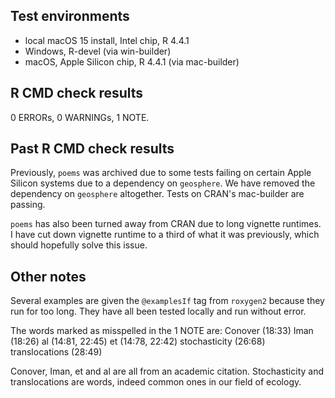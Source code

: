 ## Test environments
* local macOS 15 install, Intel chip, R 4.4.1
* Windows, R-devel (via win-builder)
* macOS, Apple Silicon chip, R 4.4.1 (via mac-builder)

## R CMD check results

0 ERRORs, 0 WARNINGs, 1 NOTE.

## Past R CMD check results

Previously, `poems` was archived due to some tests failing on certain Apple Silicon systems due to a dependency on `geosphere`. We have removed the dependency on `geosphere` altogether. Tests on CRAN's mac-builder are passing.

`poems` has also been turned away from CRAN due to long vignette runtimes. I have cut down vignette runtime to a third of what it was previously, which should hopefully solve this issue.

## Other notes

Several examples are given the `@examplesIf` tag from `roxygen2` because they run
for too long. They have all been tested locally and run without error.

The words marked as misspelled in the 1 NOTE are:
  Conover (18:33)
  Iman (18:26)
  al (14:81, 22:45)
  et (14:78, 22:42)
  stochasticity (26:68)
  translocations (28:49)

Conover, Iman, et and al are all from an academic citation. Stochasticity and translocations are words, indeed common ones in our field of ecology.
